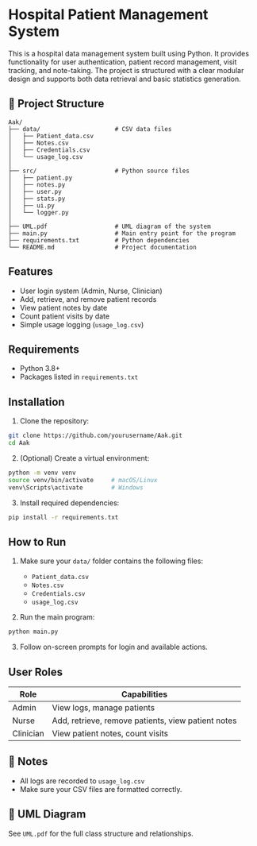 
# Hospital Patient Management System

This is a hospital data management system built using Python. It provides functionality for user authentication, patient record management, visit tracking, and note-taking. The project is structured with a clear modular design and supports both data retrieval and basic statistics generation.

## 📂 Project Structure

```
Aak/
├── data/                     # CSV data files
│   ├── Patient_data.csv
│   ├── Notes.csv
│   ├── Credentials.csv
│   └── usage_log.csv
│
├── src/                      # Python source files
│   ├── patient.py
│   ├── notes.py
│   ├── user.py
│   ├── stats.py
│   ├── ui.py
│   └── logger.py
│
├── UML.pdf                   # UML diagram of the system
├── main.py                   # Main entry point for the program
├── requirements.txt          # Python dependencies
└── README.md                 # Project documentation
```

## Features

- User login system (Admin, Nurse, Clinician)
- Add, retrieve, and remove patient records
- View patient notes by date
- Count patient visits by date
- Simple usage logging (`usage_log.csv`)

## Requirements

- Python 3.8+
- Packages listed in `requirements.txt`

## Installation

1. Clone the repository:
```bash
git clone https://github.com/yourusername/Aak.git
cd Aak
```

2. (Optional) Create a virtual environment:
```bash
python -m venv venv
source venv/bin/activate     # macOS/Linux
venv\Scripts\activate        # Windows
```

3. Install required dependencies:
```bash
pip install -r requirements.txt
```

## How to Run

1. Make sure your `data/` folder contains the following files:
   - `Patient_data.csv`
   - `Notes.csv`
   - `Credentials.csv`
   - `usage_log.csv`

2. Run the main program:
```bash
python main.py
```

3. Follow on-screen prompts for login and available actions.

## User Roles

| Role | Capabilities |
|------|--------------|
| Admin | View logs, manage patients |
| Nurse | Add, retrieve, remove patients, view patient notes |
| Clinician | View patient notes, count visits |

## 📝 Notes

- All logs are recorded to `usage_log.csv`
- Make sure your CSV files are formatted correctly.

## 📄 UML Diagram

See `UML.pdf` for the full class structure and relationships.

